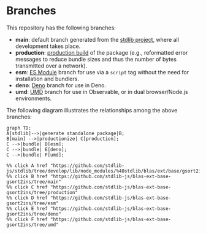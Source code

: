 <!--

@license Apache-2.0

Copyright (c) 2022 The Stdlib Authors.

Licensed under the Apache License, Version 2.0 (the "License");
you may not use this file except in compliance with the License.
You may obtain a copy of the License at

    http://www.apache.org/licenses/LICENSE-2.0

Unless required by applicable law or agreed to in writing, software
distributed under the License is distributed on an "AS IS" BASIS,
WITHOUT WARRANTIES OR CONDITIONS OF ANY KIND, either express or implied.
See the License for the specific language governing permissions and
limitations under the License.

-->

# Branches

This repository has the following branches:

-   **main**: default branch generated from the [stdlib project][stdlib-url], where all development takes place.
-   **production**: [production build][production-url] of the package (e.g., reformatted error messages to reduce bundle sizes and thus the number of bytes transmitted over a network).
-   **esm**: [ES Module][esm-url] branch for use via a `script` tag without the need for installation and bundlers.
-   **deno**: [Deno][deno-url] branch for use in Deno.
-   **umd**: [UMD][umd-url] branch for use in Observable, or in dual browser/Node.js environments.

The following diagram illustrates the relationships among the above branches:

```mermaid
graph TD;
A[stdlib]-->|generate standalone package|B;
B[main] -->|productionize| C[production];
C -->|bundle| D[esm];
C -->|bundle| E[deno];
C -->|bundle| F[umd];

%% click A href "https://github.com/stdlib-js/stdlib/tree/develop/lib/node_modules/%40stdlib/blas/ext/base/gsort2ins"
%% click B href "https://github.com/stdlib-js/blas-ext-base-gsort2ins/tree/main"
%% click C href "https://github.com/stdlib-js/blas-ext-base-gsort2ins/tree/production"
%% click D href "https://github.com/stdlib-js/blas-ext-base-gsort2ins/tree/esm"
%% click E href "https://github.com/stdlib-js/blas-ext-base-gsort2ins/tree/deno"
%% click F href "https://github.com/stdlib-js/blas-ext-base-gsort2ins/tree/umd"
```

[stdlib-url]: https://github.com/stdlib-js/stdlib/tree/develop/lib/node_modules/%40stdlib/blas/ext/base/gsort2ins
[production-url]: https://github.com/stdlib-js/blas-ext-base-gsort2ins/tree/production
[deno-url]: https://github.com/stdlib-js/blas-ext-base-gsort2ins/tree/deno
[umd-url]: https://github.com/stdlib-js/blas-ext-base-gsort2ins/tree/umd
[esm-url]: https://github.com/stdlib-js/blas-ext-base-gsort2ins/tree/esm
